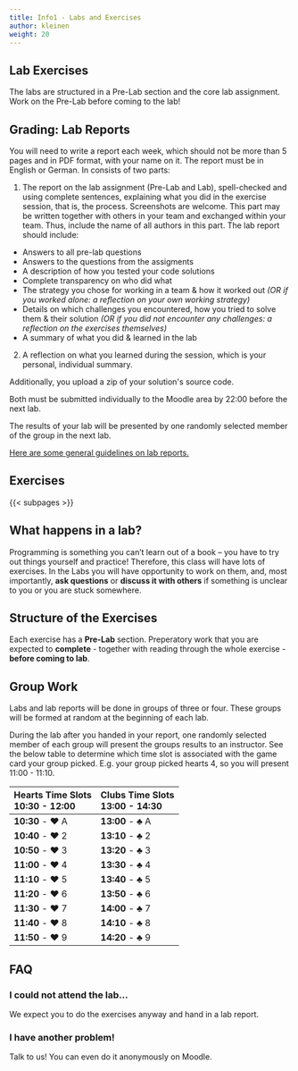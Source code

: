 ```yaml
---
title: Info1 - Labs and Exercises
author: kleinen
weight: 20
---
```


## Lab Exercises

The labs are structured in a Pre-Lab section and the core lab assignment.
Work on the Pre-Lab before coming to the lab!

## Grading: Lab Reports

You will need to write a report each week, which should not be more than 5 pages and
in PDF format, with your name on it. The report must be in English or German. In consists of two parts:

1. The report on the lab assignment (Pre-Lab and Lab), spell-checked and using complete sentences,
explaining what you did in the exercise session, that is, the process. Screenshots are welcome. This part
may be written together with others in your team and exchanged within your team.
Thus, include the name of all authors in this part. The lab report should include:
  * Answers to all pre-lab questions
  * Answers to the questions from the assigments
  * A description of how you tested your code solutions
  * Complete transparency on who did what
  * The strategy you chose for working in a team & how it worked out *(OR if you worked alone: a reflection on your own working strategy)*
  * Details on which challenges you encountered, how you tried to solve them & their solution *(OR if you did not encounter any challenges: a reflection on the exercises themselves)*
  * A summary of what you did & learned in the lab


2. A reflection on what you learned during the session, which is your personal,
individual summary.

Additionally, you upload a zip of your solution's source code.


Both must be submitted individually to the Moodle area by 22:00 before the next lab.

The results of your lab will be presented by one randomly selected member of the group in the next lab.

[Here are some general guidelines on lab reports.](/studies/grading/guideline)

## Exercises

{{< subpages  >}}

## What happens in a lab?

Programming is something you can&#8217;t learn out of a book &#8211; you have to
try out things yourself and practice! Therefore, this class will have lots of
exercises. In the Labs you will have opportunity to work on them, and, most
importantly, **ask questions** or **discuss it with others** if something is
unclear to you or you are stuck somewhere.

## Structure of the Exercises

Each exercise has a **Pre-Lab** section. Preperatory work that you are expected
to **complete** - together with reading through the whole exercise - **before coming to lab**.

## Group Work

Labs and lab reports will be done in groups of three or four. These groups will be formed at
random at the beginning of each lab.

During the lab after you handed in your report, one randomly selected member of each group will present the groups results to an instructor.
See the below table to determine which time slot is associated with the game card your group picked.
E.g. your group picked hearts 4, so you will present 11:00 - 11:10.

| Hearts Time Slots <br> 10:30 - 12:00 | Clubs Time Slots <br> 13:00 - 14:30 |  
|:-------------------------------------|:------------------------------------|
| **10:30** - ❤️ A                     | **13:00** - ♣️ A                    |
| **10:40** - ❤️ 2                    | **13:10** - ♣️ 2                    |
| **10:50** - ❤️ 3                     | **13:20** - ♣️ 3                    |
| **11:00** - ❤️ 4                     | **13:30** - ♣️ 4                    |
| **11:10** - ❤️ 5                     | **13:40** - ♣️ 5                    |
| **11:20** - ❤️ 6                     | **13:50** - ♣️ 6                    |
| **11:30** - ❤️ 7                     | **14:00** - ♣️ 7                    |
| **11:40** - ❤️ 8                     | **14:10** - ♣️ 8                    |
| **11:50** - ❤️ 9                     | **14:20** - ♣️ 9                    |


## FAQ

### I could not attend the lab...

We expect you to do the exercises anyway and hand in a lab report.

### I have another problem!
Talk to us! You can even do it anonymously on Moodle.
